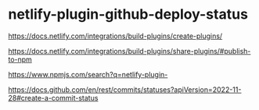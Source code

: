 # netlify-plugin-github-deploy-status

https://docs.netlify.com/integrations/build-plugins/create-plugins/

https://docs.netlify.com/integrations/build-plugins/share-plugins/#publish-to-npm

https://www.npmjs.com/search?q=netlify-plugin-

https://docs.github.com/en/rest/commits/statuses?apiVersion=2022-11-28#create-a-commit-status

